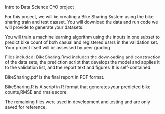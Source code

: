 Intro to Data Science CYO project

For this project, we will be creating a Bike Sharing System using the bike sharing train and test dataset. 
You will download the data and run code we will provide to generate your datasets.

You will train a machine learning algorithm using the inputs in one subset to predict bike count of both casual and registered users in the validation set. Your project itself will be assessed by peer grading.

Files included:
BikeSharing.Rmd includes the downloading and construction of the data sets, the prediction script that develops the model and applies it to the validation list, and the report text and figures. It is self-contained.

BikeSharing.pdf is the final report in PDF format.

BikeSharing.R is A script in R format that generates your predicted bike counts,RMSE and rmsle score.

The remaining files were used in development and testing and are only saved for reference.
